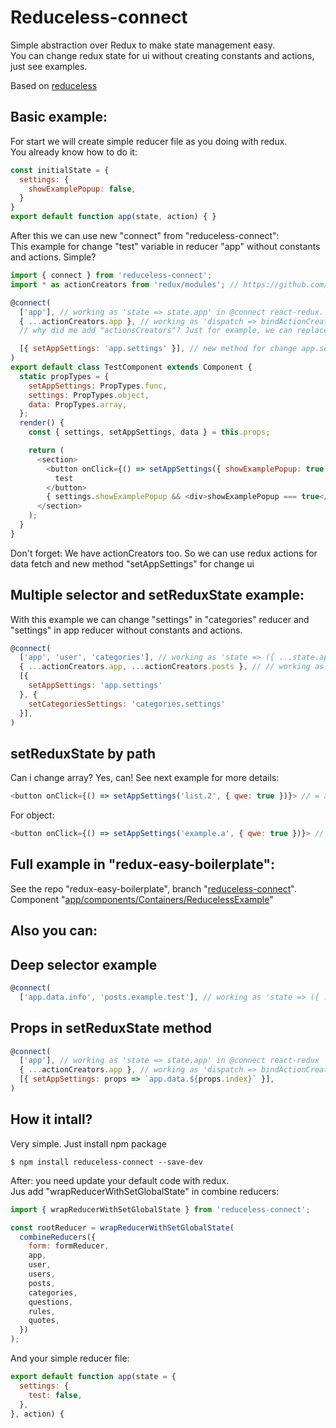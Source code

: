 # Reduceless-connect

Simple abstraction over Redux to make state management easy. <br />
You can change redux state for ui without creating constants and actions, just see examples.

Based on [reduceless](https://github.com/nosovsh/reduceless)

## Basic example:

For start we will create simple reducer file as you doing with redux. <br />
You already know how to do it:

```js
const initialState = {
  settings: {
    showExamplePopup: false,
  }
}
export default function app(state, action) { }
```
After this we can use new "connect" from "reduceless-connect":<br />
This example for change "test" variable in reducer "app" without constants and actions. Simple?

```js
import { connect } from 'reduceless-connect';
import * as actionCreators from 'redux/modules'; // https://github.com/erikras/ducks-modular-redux

@connect(
  ['app'], // working as 'state => state.app' in @connect react-redux.
  { ...actionCreators.app }, // working as 'dispatch => bindActionCreators({ ...actionCreators.app }, dispatch)' in @connect react-redux
  // why did me add "actionsCreators"? Just for example, we can replace default "connect" in "redux" with "connect" from reduceless-connect.

  [{ setAppSettings: 'app.settings' }], // new method for change app.settings redux state
)
export default class TestComponent extends Component {
  static propTypes = {
    setAppSettings: PropTypes.func,
    settings: PropTypes.object,
    data: PropTypes.array,
  };
  render() {
    const { settings, setAppSettings, data } = this.props;

    return (
      <section>
        <button onClick={() => setAppSettings({ showExamplePopup: true })}>
          test
        </button>
        { settings.showExamplePopup && <div>showExamplePopup === true</div> }
      </section>
    );
  }
}
```
Don't forget: We have actionCreators too. So we can use redux actions for data fetch and new method "setAppSettings" for change ui

## Multiple selector and setReduxState example:

With this example we can change "settings" in "categories" reducer and "settings" in app reducer without constants and actions.

```js
@connect(
  ['app', 'user', 'categories'], // working as 'state => ({ ...state.app, ...state.user, ...state.categories })' in @connect react-redux
  { ...actionCreators.app, ...actionCreators.posts }, // // working as 'dispatch => bindActionCreators({ ...actionCreators.app, ...actionCreators.posts }, dispatch)' in @connect react-redux in @connect react-redux
  [{
    setAppSettings: 'app.settings'
  }, {
    setCategoriesSettings: 'categories.settings'
  }],
)
```

## setReduxState by path

Can i change array? Yes, can! See next example for more details:

```js
<button onClick={() => setAppSettings('list.2', { qwe: true })}> // = app.settings.list[2].qwe = true
```

For object:

```js
<button onClick={() => setAppSettings('example.a', { qwe: true })}> // = app.settings.example.a.qwe = true
```

## Full example in "redux-easy-boilerplate":

See the repo "redux-easy-boilerplate", branch "[reduceless-connect](https://github.com/anorudes/redux-easy-boilerplate/tree/reduceless-connect)".<br />
Component "[app/components/Containers/ReducelessExample](https://github.com/anorudes/redux-easy-boilerplate/blob/reduceless-connect/app/components/Containers/ReducelessExample/index.js)"

## Also you can:
## Deep selector example

```js
@connect(
  ['app.data.info', 'posts.example.test'], // working as 'state => ({ ...state.app.data.info, ...state.posts.example.test })' in @connect react-redux
```

## Props in setReduxState method

```js
@connect(
  ['app'], // working as 'state => state.app' in @connect react-redux
  { ...actionCreators.app }, // working as 'dispatch => bindActionCreators({ ...actionCreators.app }, dispatch)' in @connect react-redux
  [{ setAppSettings: props => `app.data.${props.index}` }],
)
```

## How it intall?

Very simple. Just install npm package

```
$ npm install reduceless-connect --save-dev
```

After: you need update your default code with redux.<br />
Jus add "wrapReducerWithSetGlobalState" in combine reducers:

```js
import { wrapReducerWithSetGlobalState } from 'reduceless-connect';

const rootReducer = wrapReducerWithSetGlobalState(
  combineReducers({
    form: formReducer,
    app,
    user,
    users,
    posts,
    categories,
    questions,
    rules,
    quotes,
  })
);
```

And your simple reducer file:

```js
export default function app(state = {
  settings: {
    test: false,
  },
}, action) {
```
